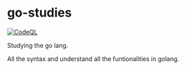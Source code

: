 # go-studies

[![CodeQL](https://github.com/sarvarunajvm/go-studies/actions/workflows/codeql-analysis.yml/badge.svg?branch=main)](https://github.com/sarvarunajvm/go-studies/actions/workflows/codeql-analysis.yml)

Studying the go lang.


All the syntax and understand all the funtionalities in golang.
